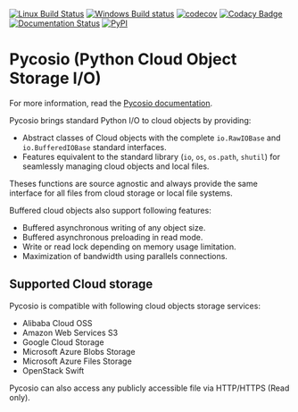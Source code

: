 [![Linux Build Status](https://travis-ci.org/Accelize/pycosio.svg?branch=master)](https://travis-ci.org/Accelize/pycosio)
[![Windows Build status](https://ci.appveyor.com/api/projects/status/g4n3jdk2a5sx0cp3?svg=true)](https://ci.appveyor.com/project/accelize-application/pycosio)
[![codecov](https://codecov.io/gh/Accelize/pycosio/branch/master/graph/badge.svg)](https://codecov.io/gh/Accelize/pycosio)
[![Codacy Badge](https://api.codacy.com/project/badge/Grade/0c9fc64f5fe94defac90140d769e1de3)](https://www.codacy.com/app/Accelize/pycosio?utm_source=github.com&amp;utm_medium=referral&amp;utm_content=Accelize/pycosio&amp;utm_campaign=Badge_Grade)
[![Documentation Status](https://readthedocs.org/projects/pycosio/badge/?version=latest)](https://pycosio.readthedocs.io/en/latest/?badge=latest)
[![PyPI](https://img.shields.io/pypi/v/pycosio.svg)](https://pypi.org/project/pycosio)

Pycosio (Python Cloud Object Storage I/O)
=========================================

For more information, read the [Pycosio documentation](https://pycosio.readthedocs.io).

Pycosio brings standard Python I/O to cloud objects by providing:

* Abstract classes of Cloud objects with the complete ``io.RawIOBase`` and
  ``io.BufferedIOBase`` standard interfaces.
* Features equivalent to the standard library (``io``, ``os``, ``os.path``,
  ``shutil``) for seamlessly managing cloud objects and local files.

Theses functions are source agnostic and always provide the same interface for
all files from cloud storage or local file systems.

Buffered cloud objects also support following features:

* Buffered asynchronous writing of any object size.
* Buffered asynchronous preloading in read mode.
* Write or read lock depending on memory usage limitation.
* Maximization of bandwidth using parallels connections.

Supported Cloud storage
-----------------------

Pycosio is compatible with following cloud objects storage services:

* Alibaba Cloud OSS
* Amazon Web Services S3
* Google Cloud Storage
* Microsoft Azure Blobs Storage
* Microsoft Azure Files Storage
* OpenStack Swift

Pycosio can also access any publicly accessible file via HTTP/HTTPS
(Read only).
